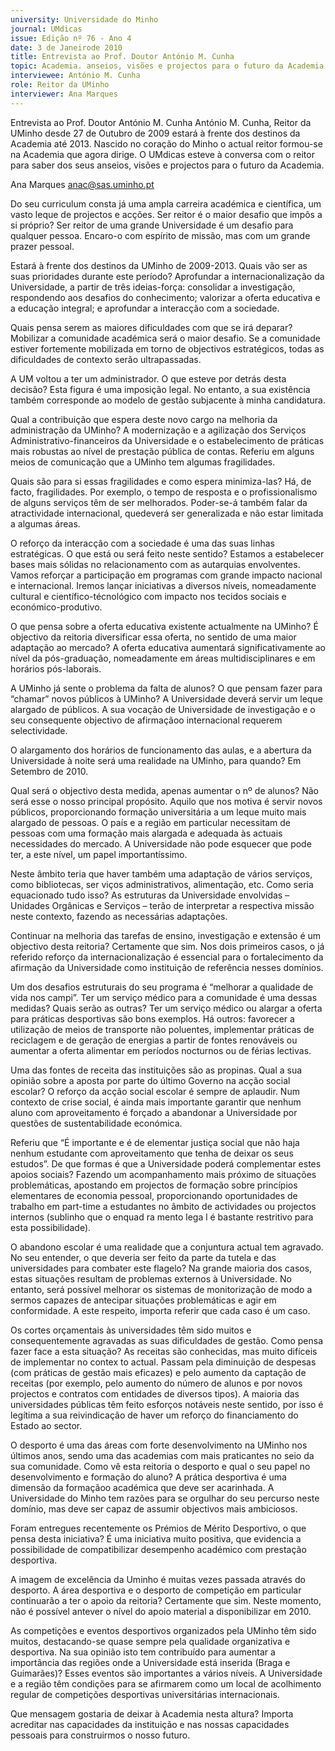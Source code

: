 ```yaml
---
university: Universidade do Minho
journal: UMdicas
issue: Edição nº 76 - Ano 4
date: 3 de Janeirode 2010
title: Entrevista ao Prof. Doutor António M. Cunha
topic: Academia. anseios, visões e projectos para o futuro da Academia
interviewee: António M. Cunha
role: Reitor da UMinho
interviewer: Ana Marques
---
```




Entrevista ao Prof. Doutor António M. Cunha
António M. Cunha, Reitor da UMinho desde 27 de Outubro de 2009
estará à frente dos destinos da Academia até 2013. Nascido no
coração do Minho o actual reitor formou-se na Academia que
agora dirige. O UMdicas esteve à conversa com o reitor para saber dos seus
anseios, visões e projectos para o futuro da Academia.


Ana Marques
anac@sas.uminho.pt


Do seu curriculum consta já
uma ampla carreira académica
e científica, um vasto leque de
projectos e acções. Ser reitor é
o maior desafio que impôs a si
próprio?
Ser reitor de uma grande
Universidade é um desafio para
qualquer pessoa. Encaro-o com
espírito de missão, mas com um
grande prazer pessoal.


Estará à frente dos destinos da
UMinho de 2009-2013. Quais
vão ser as suas prioridades
durante este período?
Aprofundar a
internacionalização da
Universidade, a partir de três
ideias-força:
consolidar a investigação,
respondendo aos desafios do
conhecimento; valorizar a
oferta educativa e a educação
integral; e aprofundar a
interacção com a sociedade.


Quais pensa serem as maiores
dificuldades com que se irá
deparar?
Mobilizar a comunidade
académica será o maior desafio.
Se a comunidade estiver
fortemente mobilizada em torno
de objectivos estratégicos,
todas as dificuldades de
contexto serão ultrapassadas.


A UM voltou a ter um
administrador. O que esteve
por detrás desta decisão?
Esta figura é uma imposição
legal. No entanto, a sua
existência também
corresponde ao modelo de
gestão subjacente à minha
candidatura.


Qual a contribuição que espera
deste novo cargo na melhoria
da administração da UMinho?
A modernização e a agilização
dos Serviços Administrativo-financeiros
 da Universidade e o
estabelecimento de práticas
mais robustas ao nível de
prestação pública de contas.
Referiu em alguns meios de
comunicação que a UMinho
tem algumas fragilidades.


Quais são para si essas
fragilidades e como espera
minimiza-las?
Há, de facto, fragilidades. Por
exemplo, o tempo de resposta e
o profissionalismo de alguns
serviços têm de ser
melhorados. Poder-se-á
também falar da atractividade
internacional, quedeverá ser
generalizada e não estar
limitada a algumas áreas.


O reforço da interacção com a
sociedade é uma das suas
linhas estratégicas. O que está
ou será feito neste sentido?
Estamos a estabelecer bases
mais sólidas no relacionamento
com as autarquias envolventes.
Vamos reforçar a participação
em programas com grande
impacto nacional e
internacional. Iremos lançar
iniciativas a diversos níveis,
nomeadamente cultural e
científico-técnológico com
impacto nos tecidos sociais e
económico-produtivo.


O que pensa sobre a oferta
educativa existente
actualmente na UMinho? É
objectivo da reitoria
diversificar essa oferta, no
sentido de uma maior
adaptação ao mercado?
A oferta educativa aumentará
significativamente ao nível da
pós-graduação,
nomeadamente em áreas
multidisciplinares e em
horários pós-laborais.


A UMinho já sente o problema
da falta de alunos? O que
pensam fazer para “chamar”
novos públicos à UMinho?
A Universidade deverá servir um
leque alargado de públicos. A
sua vocação de Universidade de
investigação e o seu
consequente objectivo de
afirmaçãoo internacional
requerem selectividade.


O alargamento dos horários de
funcionamento das aulas, e a
abertura da Universidade à
noite será uma realidade na
UMinho, para quando?
Em Setembro de 2010.


Qual será o objectivo desta
medida, apenas aumentar o nº
de alunos?
Não será esse o nosso principal
propósito. Aquilo que nos
motiva é servir novos públicos,
proporcionando formação
universitária a um leque muito
mais alargado de pessoas. O
país e a região em particular
necessitam de pessoas com
uma formação mais alargada e
adequada às actuais
necessidades do mercado. A
Universidade não pode
esquecer que pode ter, a este
nível, um papel
importantíssimo.


Neste âmbito teria que haver
também uma adaptação de
vários serviços, como
bibliotecas, ser viços
administrativos, alimentação,
etc. Como seria equacionado
tudo isso?
As estruturas da Universidade
envolvidas – Unidades
Orgânicas e Serviços – terão de
interpretar a respectiva missão
neste contexto, fazendo as
necessárias adaptações.


Continuar na melhoria das
tarefas de ensino,
investigação e extensão é um
objectivo desta reitoria?
Certamente que sim. Nos dois
primeiros casos, o já referido
reforço da internacionalização é
essencial para o fortalecimento
da afirmação da Universidade
como instituição de referência
nesses domínios.


Um dos desafios estruturais do
seu programa é “melhorar a
qualidade de vida nos campi”.
Ter um serviço médico para a
comunidade é uma dessas
medidas? Quais serão as
outras?
Ter um serviço médico ou
alargar a oferta para práticas
desportivas são bons
exemplos. Há outros: favorecer
a utilização de meios de
transporte não poluentes,
implementar práticas de
reciclagem e de geração de
energias a partir de fontes
renováveis ou aumentar a
oferta alimentar em períodos
nocturnos ou de férias lectivas.


Uma das fontes de receita das
instituições são as propinas.
Qual a sua opinião sobre a
aposta por parte do último
Governo na acção social
escolar?
O reforço da acção social
escolar é sempre de aplaudir.
Num contexto de crise social, é
ainda mais importante garantir
que nenhum aluno com
aproveitamento é forçado a
abandonar a Universidade por
questões de sustentabilidade
económica.


Referiu que “É importante e é
de elementar justiça social que
não haja nenhum estudante
com aproveitamento que tenha
de deixar os seus estudos”. De
que formas é que a
Universidade poderá
complementar estes apoios
sociais?
Fazendo um acompanhamento
mais próximo de situações
problemáticas, apostando em
projectos de formação sobre
princípios elementares de
economia pessoal,
proporcionando oportunidades
de trabalho em part-time a
estudantes no âmbito de
actividades ou projectos
internos (sublinho que o
enquad ra mento lega l é
bastante restritivo para esta
possibilidade).


O abandono escolar é uma
realidade que a conjuntura
actual tem agravado. No seu
entender, o que deveria ser
feito da parte da tutela e das
universidades para combater
este flagelo?
Na grande maioria dos casos,
estas situações resultam de
problemas externos à
Universidade. No entanto, será
possível melhorar os sistemas
de monitorização de modo a
sermos capazes de antecipar
situações problemáticas e agir
em conformidade. A este
respeito, importa referir que
cada caso é um caso.


Os cortes orçamentais às
universidades têm sido muitos
e consequentemente
agravadas as suas
dificuldades de gestão. Como
pensa fazer face a esta
situação?
As receitas são conhecidas,
mas muito difíceis de
implementar no contex to
actual. Passam pela diminuição
de despesas (com práticas de
gestão mais eficazes) e pelo
aumento da captação de
receitas (por exemplo, pelo
aumento do número de alunos e
por novos projectos e contratos
com entidades de diversos
tipos). A maioria das
universidades públicas têm
feito esforços notáveis neste
sentido, por isso é legítima a sua
reivindicação de haver um
reforço do financiamento do
Estado ao sector.


O desporto é uma das áreas
com forte desenvolvimento na
UMinho nos últimos anos,
sendo uma das academias com
mais praticantes no seio da
sua comunidade. Como vê esta
reitoria o desporto e qual o seu
papel no desenvolvimento e
formação do aluno?
A prática desportiva é uma
dimensão da formaçãoo
académica que deve ser
acarinhada. A Universidade do
Minho tem razões para se
orgulhar do seu percurso neste
domínio, mas deve ser capaz de
assumir objectivos mais
ambiciosos.


Foram entregues
recentemente os Prémios de
Mérito Desportivo, o que pensa
desta iniciativa?
É uma iniciativa muito positiva,
que evidencia a possibilidade de
compatibilizar desempenho
académico com prestação
desportiva.


A imagem de excelência da
Uminho é muitas vezes
passada através do desporto. A
área desportiva e o desporto de
competição em particular
continuarão a ter o apoio da
reitoria?
Certamente que sim. Neste
momento, não é possível
antever o nível do apoio material
a disponibilizar em 2010.


As competições e eventos
desportivos organizados pela
UMinho têm sido muitos,
destacando-se quase sempre
pela qualidade organizativa e
desportiva. Na sua opinião isto
tem contribuído para aumentar
a importância das regiões
onde a Universidade está
inserida (Braga e Guimarães)?
Esses eventos são importantes
a vários níveis. A Universidade e
a região têm condições para se
afirmarem como um local de
acolhimento regular de
competições desportivas
universitárias internacionais.


Que mensagem gostaria de
deixar à Academia nesta
altura?
Importa acreditar nas
capacidades da instituição e
nas nossas capacidades
pessoais para construirmos o
nosso futuro.